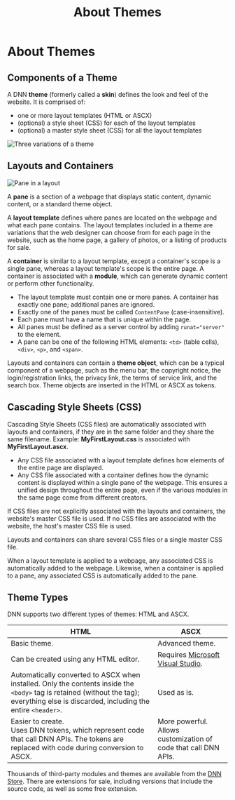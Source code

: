 ﻿---
uid: about-themes
locale: en
title: About Themes
dnnversion: 09.02.00
links: ["[DNN Wiki: DotNetNuke Skins](https://www.dnnsoftware.com/wiki/dotnetnuke-skins)","[UX Guide](https://uxguide.dnnsoftware.com/)","[DNN Community Blog: DotNetNuke Skinning 101 (Part 1) by Joe Brinkman](https://www.dnnsoftware.com/community-blog/cid/132000/dotnetnuke-skinning-101-part-1)"]
---

# About Themes

## Components of a Theme

A DNN **theme** (formerly called a **skin**) defines the look and feel of the website. It is comprised of:

*   one or more layout templates (HTML or ASCX)
*   (optional) a style sheet (CSS) for each of the layout templates
*   (optional) a master style sheet (CSS) for all the layout templates



![Three variations of a theme](/images/gra-SkinTheme.png)



## Layouts and Containers



![Pane in a layout](/images/gra-PaneLayout.png)



A **pane** is a section of a webpage that displays static content, dynamic content, or a standard theme object.

A **layout template** defines where panes are located on the webpage and what each pane contains. The layout templates included in a theme are variations that the web designer can choose from for each page in the website, such as the home page, a gallery of photos, or a listing of products for sale.

A **container** is similar to a layout template, except a container's scope is a single pane, whereas a layout template's scope is the entire page. A container is associated with a **module**, which can generate dynamic content or perform other functionality.

*   The layout template must contain one or more panes. A container has exactly one pane; additional panes are ignored.
*   Exactly one of the panes must be called `ContentPane` (case-insensitive).
*   Each pane must have a name that is unique within the page.
*   All panes must be defined as a server control by adding `runat="server"` to the element.
*   A pane can be one of the following HTML elements: `<td>` (table cells), `<div>`, `<p>`, and `<span>`.

Layouts and containers can contain a **theme object**, which can be a typical component of a webpage, such as the menu bar, the copyright notice, the login/registration links, the privacy link, the terms of service link, and the search box. Theme objects are inserted in the HTML or ASCX as tokens.

## Cascading Style Sheets (CSS)

Cascading Style Sheets (CSS files) are automatically associated with layouts and containers, if they are in the same folder and they share the same filename. Example: **MyFirstLayout.css** is associated with **MyFirstLayout.ascx**.

*   Any CSS file associated with a layout template defines how elements of the entire page are displayed.
*   Any CSS file associated with a container defines how the dynamic content is displayed within a single pane of the webpage. This ensures a unified design throughout the entire page, even if the various modules in the same page come from different creators.

If CSS files are not explicitly associated with the layouts and containers, the website's master CSS file is used. If no CSS files are associated with the website, the host's master CSS file is used.

Layouts and containers can share several CSS files or a single master CSS file.

When a layout template is applied to a webpage, any associated CSS is automatically added to the webpage. Likewise, when a container is applied to a pane, any associated CSS is automatically added to the pane.

## Theme Types

DNN supports two different types of themes: HTML and ASCX.

|**HTML**|**ASCX**|
|---|---|
|Basic theme.|Advanced theme.|
|Can be created using any HTML editor.|Requires [Microsoft Visual Studio](https://www.visualstudio.com/).|
|Automatically converted to ASCX when installed. Only the contents inside the `<body>` tag is retained (without the tag); everything else is discarded, including the entire `<header>`.|Used as is.|
|Easier to create.<br />Uses DNN tokens, which represent code that call DNN APIs. The tokens are replaced with code during conversion to ASCX.|More powerful.<br />Allows customization of code that call DNN APIs.|

Thousands of third-party modules and themes are available from the [DNN Store](https://store.dnnsoftware.com). There are extensions for sale, including versions that include the source code, as well as some free extension.

